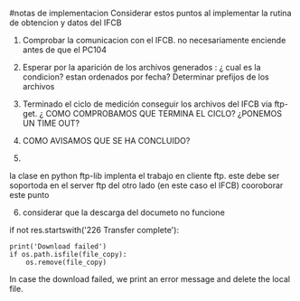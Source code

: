 #notas de implementacion
Considerar estos puntos al implementar la rutina de obtencion y datos del IFCB

1) Comprobar la comunicacion con el  IFCB. no necesariamente enciende antes de que el PC104

2)  Esperar por la aparición de los archivos generados : ¿ cual es la condicion?
estan ordenados por fecha? Determinar prefijos de los archivos

3) Terminado el ciclo de medición conseguir los archivos del IFCB via ftp-get. ¿ COMO COMPROBAMOS QUE TERMINA EL CICLO? ¿PONEMOS UN TIME OUT?

4) COMO AVISAMOS QUE SE HA CONCLUIDO?

5)
la clase en python ftp-lib implenta el trabajo en cliente ftp. este debe ser soportoda en el server ftp del otro lado  (en este caso el IFCB) cooroborar este punto


6) considerar que la descarga del documeto no funcione

if not res.startswith('226 Transfer complete'):
    
    print('Download failed')
    if os.path.isfile(file_copy):
        os.remove(file_copy)  

In case the download failed, we print an error message and delete the local file. 